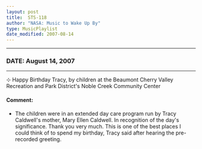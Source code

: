 ```yaml
---
layout: post
title:  STS-118
author: "NASA: Music to Wake Up By"
type: MusicPlaylist
date_modified: 2007-08-14
---
```


----
### DATE: August 14, 2007
----
⊹ Happy Birthday Tracy, by children at the Beaumont Cherry Valley Recreation and Park District's Noble Creek Community Center

#### Comment:
* The children were in an extended day care program run by Tracy Caldwell's mother, Mary Ellen Caldwell. In recognition of the day's significance. Thank you very much. This is one of the best places I could think of to spend my birthday, Tracy said after hearing the pre-recorded greeting.
